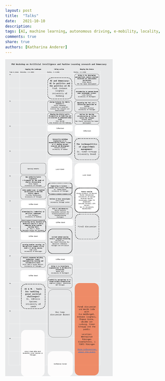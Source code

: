 ```yaml
---
layout: post
title:  "Talks"
date:   2021-10-10
description: 
tags: [AI, machine learning, autonomous driving, e-mobility, locality, mobility]
comments: true
share: true
authors: [Katharina Anderer]
---
```


<img src="/images/ai_and_democracy_schedule-10.png" />



